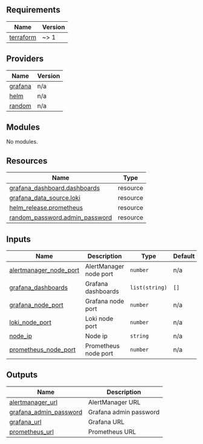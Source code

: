 <!-- BEGIN_TF_DOCS -->
## Requirements

| Name | Version |
|------|---------|
| <a name="requirement_terraform"></a> [terraform](#requirement\_terraform) | ~> 1 |

## Providers

| Name | Version |
|------|---------|
| <a name="provider_grafana"></a> [grafana](#provider\_grafana) | n/a |
| <a name="provider_helm"></a> [helm](#provider\_helm) | n/a |
| <a name="provider_random"></a> [random](#provider\_random) | n/a |

## Modules

No modules.

## Resources

| Name | Type |
|------|------|
| [grafana_dashboard.dashboards](https://registry.terraform.io/providers/grafana/grafana/latest/docs/resources/dashboard) | resource |
| [grafana_data_source.loki](https://registry.terraform.io/providers/grafana/grafana/latest/docs/resources/data_source) | resource |
| [helm_release.prometheus](https://registry.terraform.io/providers/hashicorp/helm/latest/docs/resources/release) | resource |
| [random_password.admin_password](https://registry.terraform.io/providers/hashicorp/random/latest/docs/resources/password) | resource |

## Inputs

| Name | Description | Type | Default | Required |
|------|-------------|------|---------|:--------:|
| <a name="input_alertmanager_node_port"></a> [alertmanager\_node\_port](#input\_alertmanager\_node\_port) | AlertManager node port | `number` | n/a | yes |
| <a name="input_grafana_dashboards"></a> [grafana\_dashboards](#input\_grafana\_dashboards) | Grafana dashboards | `list(string)` | `[]` | no |
| <a name="input_grafana_node_port"></a> [grafana\_node\_port](#input\_grafana\_node\_port) | Grafana node port | `number` | n/a | yes |
| <a name="input_loki_node_port"></a> [loki\_node\_port](#input\_loki\_node\_port) | Loki node port | `number` | n/a | yes |
| <a name="input_node_ip"></a> [node\_ip](#input\_node\_ip) | Node ip | `string` | n/a | yes |
| <a name="input_prometheus_node_port"></a> [prometheus\_node\_port](#input\_prometheus\_node\_port) | Prometheus node port | `number` | n/a | yes |

## Outputs

| Name | Description |
|------|-------------|
| <a name="output_alertmanager_url"></a> [alertmanager\_url](#output\_alertmanager\_url) | AlertManager URL |
| <a name="output_grafana_admin_password"></a> [grafana\_admin\_password](#output\_grafana\_admin\_password) | Grafana admin password |
| <a name="output_grafana_url"></a> [grafana\_url](#output\_grafana\_url) | Grafana URL |
| <a name="output_prometheus_url"></a> [prometheus\_url](#output\_prometheus\_url) | Prometheus URL |
<!-- END_TF_DOCS -->